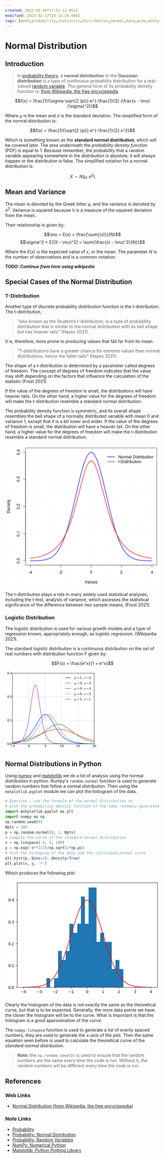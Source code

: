 ```yaml
---
created: 2023-02-16T17:51:13.951Z
modified: 2023-02-17T10:15:20.884Z
tags: [math,probability,statistics,distribution,normal,data,pcde,analysis,gauss,bell,curve,pcde,module2,python,numpy,matplotlib]
---
```

# Normal Distribution

## Introduction

>In [probability theory][prob-zk], a **normal distribution** or
>the **Gaussian distribution** is a type of continuous probability distribution for
>a real-valued [random variable][prob-rv-zk].
>The general form of its probability density function is:
>[from Wikipedia, the free encyclopedia][normal-dist-wiki]

$$f(x) = \frac{1}{\sigma \sqrt{2 \pi}} e^{-\frac{1}{2} (\frac{x - \mu}{\sigma}^2)}$$

Where $\mu$ is the mean and $\sigma$ is the standard deviation.
The simplified form of the normal distribution is:

$$f(x) = \frac{1}{\sqrt{2 \pi}} e^{-\frac{1}{2} x^2}$$

Which is something known as the **standard normal distribution**,
which will be covered later.
The area underneath the *probability density function* (PDF) is equal to 1.
Because remember,
the probability that a random variable appearing somewhere in
the distribution is absolute, it will always happen or the distribution is false.
The simplified notation for a normal distribution is:

$$X \sim N(\mu, \sigma^2)$$

## Mean and Variance

The mean is denoted by the Greek letter $\mu$,
and the variance is denoted by $\sigma^2$.
Variance is squared because it is a measure of the squared deviation from the mean.

Their relationship is given by:

$$\mu = E(x) = \frac{\sum{(x)}}{N}$$
$$\sigma^2 = E[(X - \mu)^2] = \sum{\frac{(x - \mu)^2}{N}}$$

Where the $E(x)$ is the expected value of $x$, or the mean.
The parameter $N$ is the number of observations and is a common notation.

***TODO: Continue from here using wikipedia***

## Special Cases of the Normal Distribution

### T-Distribution

Another type of discrete probability distribution function is the t-distribution.
The t-distribution,

>“also known as the Student’s t-distribution,
>is a type of probability distribution that is similar to
>the normal distribution with its bell shape but
>has heavier tails” (Hayes 2021).

It is, therefore, more prone to producing values that fall far from its mean.

>“T-distributions have a greater chance for
>extreme values than normal distributions, hence the fatter tails” (Hayes 2021).

The shape of a t-distribution is determined by a parameter called degrees of freedom.
The concept of degrees of freedom indicates that
the value may shift depending on the factors that
influence the calculation of the statistic (Frost 2021).

If the value of the degrees of freedom is small,
the distributions will have heavier tails.
On the other hand,
a higher value for the degrees of freedom will
make the t-distribution resemble a standard normal distribution.

The probability density function is symmetric,
and its overall shape resembles the bell shape of
a normally distributed variable with mean 0 and variance 1,
except that it is a bit lower and wider.
If the value of the degrees of freedom is small,
the distribution will have a heavier tail.
On the other hand,
a higher value for the degrees of freedom will
make the t-distribution resemble a standard normal distribution.

![t-dist-vs-normal-dist](2023-02-16-19-12-32.png)

The t-distribution plays a role in many widely used statistical analyses,
including the t-test, analysis of variance,
which assesses the statistical significance of the difference between two sample means,
(Frost 2021).

### Logistic Distribution

The logistic distribution is used for various growth models and
a type of regression known, appropriately enough, as logistic regression. (Wikipedia 2021).

The standard logistic distribution is a continuous distribution on
the set of real numbers with distribution function F given by:

$$F(x) = \frac{e^x}{1 + e^x}$$

![logistic-distribution](2023-02-16-19-20-54.png)

## Normal Distributions in Python

Using [numpy][numpy-zk] and [matplotlib][matplotlib-zk]
we do a lot of analysis using the normal distribution in python.
Numpy's `random.normal` function is used to generate random numbers that
follow a normal distribution.
Then using the `matplotlib.pyplot` module we can plot the histogram of the data.

```python
# Exercise - use the formula of the normal distribution to
# plot the probability density function of the same randomly generated data
import matplotlib.pyplot as plt
import numpy as np
np.random.seed(0)
Npts = 100
p = np.random.normal(0, 1, Npts)
# Compute the curve of the standard normal distribution
x = np.linspace(-4, 4, 100)
y = np.exp(-x**2/2)/np.sqrt(2*np.pi)
# Plot the histogram of the data and the calculated normal curve
plt.hist(p, bins=20, density=True)
plt.plot(x, y, 'r')
```

Which produces the following plot:

![random-normal-vs-theoretical](2023-02-17-10-16-22.png "np.random.normal vs theoretical standard normal")

Clearly the histogram of the data is not exactly the same as the theoretical curve,
but that is to be expected.
Generally, the more data points we have the closer the histogram will be to the curve.
What is important is that the histogram is a good approximation of the curve.

The `numpy.linspace` function is used to generate a list of evenly spaced numbers,
they are used to generate the x-axis of the plot.
Then the same equation seen before is used to
calculate the theoretical curve of the *standard normal distribution*.

>**Note:** the `np.random.seed(0)` is used to ensure that
>the random numbers are the same every time the code is run.
>Without it, the random numbers will be different every time the code is run.

## References

### Web Links

* [Normal Distribution (from Wikipedia, the free encyclopedia)][normal-dist-wiki]
<!-- Hidden References -->

[normal-dist-wiki]: https://en.wikipedia.org/wiki/Normal_distribution "Normal Distribution (from Wikipedia, the free encyclopedia)"

### Note Links

* [Probability][prob-zk]
* [Probability: Normal Distribution][prob-normal-zk]
* [Probability: Random Variables][prob-rv-zk]
* [NumPy: Numerical Python][numpy-zk]
* [Matplotlib: Python Plotting Library][matplotlib-zk]

<!-- Hidden References -->
[prob-zk]: ./probability.md "Probability"
[prob-normal-zk]: ./probability.md#normal-distribution "Probability: Normal Distribution"
[prob-rv-zk]: ./probability.md#Random-Variables "Probability: Random Variables"
[numpy-zk]: ./numpy.md "NumPy: Numerical Python"
[matplotlib-zk]: ./matplotlib.md "Matplotlib: Python Plotting Library"
